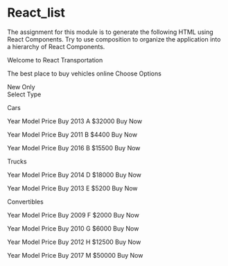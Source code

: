 # React_list
The assignment for this module is to generate the following HTML using React Components. Try to use composition to organize
the application into a hierarchy of React Components.

Welcome to React Transportation

The best place to buy vehicles online
Choose Options

New Only  
Select Type 

Cars

Year	Model	Price	Buy
2013	A	$32000	Buy Now

Year	Model	Price	Buy
2011	B	$4400	Buy Now

Year	Model	Price	Buy
2016	B	$15500	Buy Now

Trucks

Year	Model	Price	Buy
2014	D	$18000	Buy Now

Year	Model	Price	Buy
2013	E	$5200	Buy Now

Convertibles

Year	Model	Price	Buy
2009	F	$2000	Buy Now

Year	Model	Price	Buy
2010	G	$6000	Buy Now

Year	Model	Price	Buy
2012	H	$12500	Buy Now

Year	Model	Price	Buy
2017	M	$50000	Buy Now
